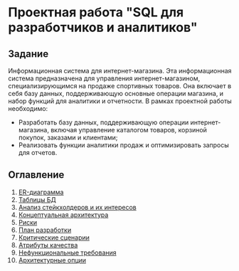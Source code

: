 # Проектная работа "SQL для разработчиков и аналитиков"
## Задание

Информационная система для интернет-магазина.
Эта информационная система предназначена для управления интернет-магазином, специализирующимся на продаже спортивных товаров. Она включает в себя базу данных, поддерживающую основные операции магазина, и набор функций для аналитики и отчетности.
В рамках проектной работы необходимо:
- Разработать базу данных, поддерживающую операции интернет-магазина, включая управление каталогом товаров, корзиной покупок, заказами и клиентами;
- Реализовать функции аналитики продаж и оптимизировать запросы для отчетов. 

## Оглавление

1. [ER-диаграмма](erd.md)
2. [Таблицы БД](Таблицы.md)
3. [Анализ стейкхолдеров и их интересов](Стейкхолдеры.md)
4. [Концептуальная архитектура](КонцептАрх.md)
5. [Риски](Риски.md)
6. [План разработки](План.md)
7. [Критические сценарии](Критическиесценарии.md)
8. [Атрибуты качества](Атрибутыкачества.md)
9. [Нефункциональные требования](НФТ.md)
10. [Архитектурные опции](АрхОпции.md)

